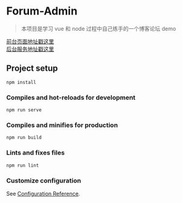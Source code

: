 # Forum-Admin

> 本项目是学习 vue 和 node 过程中自己练手的一个博客论坛 demo

[前台页面地址戳这里](https://github.com/cjuncjy/Forum-Front)  
[后台服务地址戳这里](https://github.com/cjuncjy/Forum-Server)

## Project setup

```
npm install
```

### Compiles and hot-reloads for development

```
npm run serve
```

### Compiles and minifies for production

```
npm run build
```

### Lints and fixes files

```
npm run lint
```

### Customize configuration

See [Configuration Reference](https://cli.vuejs.org/config/).
